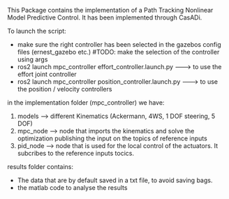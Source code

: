 This Package contains the implementation of a Path Tracking Nonlinear Model Predictive Control.
It has been implemented through CasADi.

To launch the script:
 - make sure the right controller has been selected in the gazebos config files (ernest_gazebo etc.) 
 #TODO: make the selection of the controller using args
 - ros2 launch mpc_controller effort_controller.launch.py ---> to use the effort joint controller
 - ros2 launch mpc_controller position_controller.launch.py ---> to use the position / velocity controllers

in the implementation folder (mpc_controller) we have:
1. models --> different Kinematics (Ackermann, 4WS, 1 DOF steering, 5 DOF)
2. mpc_node --> node that imports the kinematics and solve the optimization publishing the input on the topics of reference inputs
3. pid_node --> node that is used for the local control of the actuators. It subcribes to the reference inputs tocics.

results folder contains:
- The data that are by default saved in a txt file, to avoid saving bags.
- the matlab code to analyse the results



